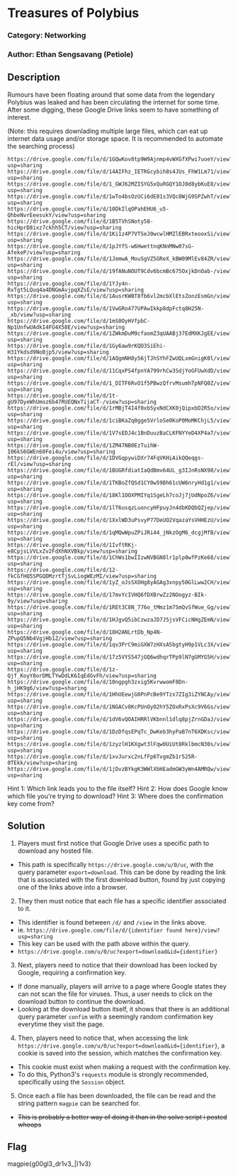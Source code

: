 # Treasures of Polybius
### Category: Networking
### Author: Ethan Sengsavang (Petiole)

## Description
Rumours have been floating around that some data from the legendary Polybius
was leaked and has been circulating the internet for some time. After some
digging, these Google Drive links seem to have something of interest.

(Note: this requires downlading multiple large files, which can eat up internet
data usage and/or storage space. It is recommended to automate the searching
process)

```
https://drive.google.com/file/d/1GQwKov8tp9W9Ajnmp4vWXGfXPwi7uoeY/view?usp=sharing
https://drive.google.com/file/d/14AIFhz_IETRGcybih8s4JUs_FhW1Lm71/view?usp=sharing
https://drive.google.com/file/d/1_GWJ62MZISYG5xQuRGQY1OJ0d8ybKuE8/view?usp=sharing
https://drive.google.com/file/d/1wTo4bsOzUCi6dE01s3VQc8WjG9SPZwhT/view?usp=sharing
https://drive.google.com/file/d/10DkIlqOPahEHU6_u5-QhbeNvrEeesukY/view?usp=sharing
https://drive.google.com/file/d/1B5TVhSNoty58-hicHprD8ixz7ckhh5CT/view?usp=sharing
https://drive.google.com/file/d/1Ki1z4P7VTSeJ0wcwlHMZlEBRxteooxSi/view?usp=sharing
https://drive.google.com/file/d/1pJYfS-w6HwettnqKNnMNw07sG-AfekeP/view?usp=sharing
https://drive.google.com/file/d/1JemwA_MouSgVZ5GReX_kBW09MlEv84ZR/view?usp=sharing
https://drive.google.com/file/d/19fANuNOUT9Cdv6bcmBc675OxjkDnOab-/view?usp=sharing
https://drive.google.com/file/d/1YJy4n-RxTgt5LQuq4a4DNGmAvjpqXZsE/view?usp=sharing
https://drive.google.com/file/d/1AusrKWBT8fb6vl2mcbXlEtsZonzEsmGn/view?usp=sharing
https://drive.google.com/file/d/1VwGRo477UPAwIkkp8dpFctq8H25N-_xb/view?usp=sharing
https://drive.google.com/file/d/1mS0OyHVfpbC-Np1UnfwUAdkI4FU4X58E/view?usp=sharing
https://drive.google.com/file/d/1ZWkmDuM9cfaomZ3qUAABj37EdMXKJgEE/view?usp=sharing
https://drive.google.com/file/d/1Gy6aw9rKQD3SiEhi-H31Ykdsd9NoBjp5/view?usp=sharing
https://drive.google.com/file/d/1AQgmNH8y56jTJhSYhFZwUQLxmGnigK0l/view?usp=sharing
https://drive.google.com/file/d/11CqxPS4fpnYA799rhCw3SdjYoGFUwXdD/view?usp=sharing
https://drive.google.com/file/d/1_DITF6RvO1f5PBwzQfrvMsumhTpNFQ0Z/view?usp=sharing
https://drive.google.com/file/d/1t-gU97DyeWhUmoz6b47RUEQNxTijaCT-/view?usp=sharing
https://drive.google.com/file/d/1rMBjT4I4f0xb5yxNdCXK0jQipxbD2R5o/view?usp=sharing
https://drive.google.com/file/d/1ciBKaZq0gge5VrloSe0KoP0MoMKChjL5/view?usp=sharing
https://drive.google.com/file/d/1V7sEDJ4c1BnDuuzBaCLKFNYYeD4XP4a7/view?usp=sharing
https://drive.google.com/file/d/1ZM47NB0EzTuihW-I06kS6GWEn60Fei4u/view?usp=sharing
https://drive.google.com/file/d/1DVGqpywiDXr74FqVKHiAikQQeqgs-rEl/view?usp=sharing
https://drive.google.com/file/d/1BUGRfdiatIaQdBmv64UL_g3IJnRsNX98/view?usp=sharing
https://drive.google.com/file/d/1TKBoZfQSd1CY0w59Bh61cUW6nryHd1g1/view?usp=sharing
https://drive.google.com/file/d/18Kl1OOXPMIYq1SgeLh7coJj7jUdNpoZ6/view?usp=sharing
https://drive.google.com/file/d/1lT6usqzLuoncyHFpuyJn4dbKDQbQZjep/view?usp=sharing
https://drive.google.com/file/d/1XxlWD3uPsvyP77DeUO2VqazaYsVHHEzU/view?usp=sharing
https://drive.google.com/file/d/1qMQwWpuZPiJRi44_jNkzOgM6_dcgjMfB/view?usp=sharing
https://drive.google.com/file/d/1IvftRKj-e8CpjsLVVLxZv2FdXhNXVBkp/view?usp=sharing
https://drive.google.com/file/d/1ChWs1bwIIzwNVBGN8lr1plp0wfPzKe68/view?usp=sharing
https://drive.google.com/file/d/12-fkCGfHQ5SPGQDMzrtTjSvLiogWEzMI/view?usp=sharing
https://drive.google.com/file/d/1yZ_oJsSXOHg8yAGAg3xnpy50GlLww2CH/view?usp=sharing
https://drive.google.com/file/d/17mvYcIVHQ6fDXBrwZz2NOogyz-BIk-9y/view?usp=sharing
https://drive.google.com/file/d/1REt3C8N_776o_tMmz1m7SmQvSfWue_Gg/view?usp=sharing
https://drive.google.com/file/d/1HJgvQ5ibCzwzaJD7J5jsVFCicNHgZEmN/view?usp=sharing
https://drive.google.com/file/d/18H2ANLrtDb_Np4N-ZPupQ5Nb4VgjHb1Z/view?usp=sharing
https://drive.google.com/file/d/1qv3PrC9miGXW7zHXsA5bgtyH9p1VLc3X/view?usp=sharing
https://drive.google.com/file/d/17z5VYS547jGQ6wdhqrTPp9lN7gGMYG5H/view?usp=sharing
https://drive.google.com/file/d/1z-Qjf_KoyY8orDMLTYwDdLK6IqEdGvFh/view?usp=sharing
https://drive.google.com/file/d/10ngpgh3zxig5KvrwwomF8Dn-h_jHK9g6/view?usp=sharing
https://drive.google.com/file/d/1HhUEewjG0PnPcBe9YTzx7ZIg3iZYNCAy/view?usp=sharing
https://drive.google.com/file/d/1NGACv8KcPUnOyO2hY5ZOxRxPsXc9V6Gs/view?usp=sharing
https://drive.google.com/file/d/1dV6vQOAIHRRlVKbnnl1dlq8pjZrnGDaJ/view?usp=sharing
https://drive.google.com/file/d/1DzDfqsEPqTc_DwKeb3hyPaB7nT6XDKsc/view?usp=sharing
https://drive.google.com/file/d/1zyzlH1KXgwt3lFqw0UiUt8RklbmcN30s/view?usp=sharing
https://drive.google.com/file/d/1xvJurxc2nLfFp6TvgmZb1r525R-0TEkk/view?usp=sharing
https://drive.google.com/file/d/1jDvzBYkgK3WWlXbHEadmGW3yWn4AMRQw/view?usp=sharing
```

Hint 1: Which link leads you to the file itself?
Hint 2: How does Google know which file you're trying to download?
Hint 3: Where does the confirmation key come from?

## Solution
1. Players must first notice that Google Drive uses a specific path to download
any hosted file.
 * This path is specifically `https://drive.google.com/u/0/uc`, with the query
parameter `export=download`. This can be done by reading the link that is
associated with the first download button, found by just copying one of the
links above into a browser.
2. They then must notice that each file has a specific identifier associated to
it.
 * This identifier is found between `/d/` and `/view` in the links above.
 * ie. `https://drive.google.com/file/d/{identifier found here}/view?usp=sharing`
 * This key can be used with the path above within the query.
 * `https://drive.google.com/u/0/uc?export=download&id={identifier}`
3. Next, players need to notice that their download has been locked by Google,
requiring a confirmation key.
 * If done manually, players will arrive to a page where Google states they can
not scan the file for viruses. Thus, a user needs to click on the download
button to continue the download. 
 * Looking at the download button itself, it shows that there is an additional
query parameter `confim` with a seemingly random confirmation key everytime they
visit the page.
4. Then, players need to notice that, when accessing the link
`https://drive.google.com/u/0/uc?export=download&id={identifier}`, a cookie
is saved into the session, which matches the confirmation key. 
 * This cookie must exist when making a request with the confirmation key.
 * To do this, Python3's `requests` module is strongly recommended, specifically
using the `Session` object.
5. Once each a file has been downloaded, the file can be read and the string
pattern `magpie` can be searched for.
 * ~~This is probably a better way of doing it than in the solve script i posted whoops~~

## Flag
magpie{g00gl3_dr1v3_|)1v3}
